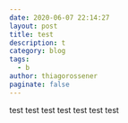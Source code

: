 ```yaml
---
date: 2020-06-07 22:14:27
layout: post
title: test
description: t
category: blog
tags:
  - b
author: thiagorossener
paginate: false
---
```

test test test test test test test
